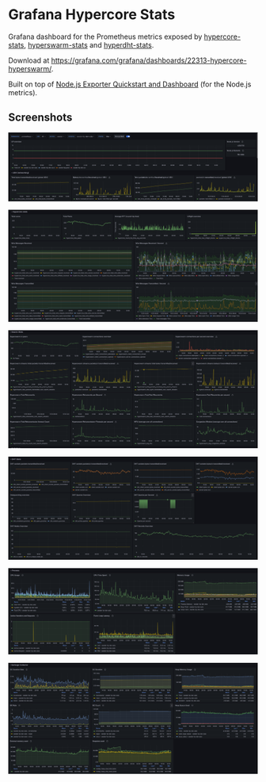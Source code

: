# Grafana Hypercore Stats

Grafana dashboard for the Prometheus metrics exposed by [hypercore-stats](https://github.com/holepunchto/hypercore-stats), [hyperswarm-stats](https://github.com/holepunchto/hyperswarm-stats) and [hyperdht-stats](https://github.com/holepunchto/hyperswarm-stats).

Download at https://grafana.com/grafana/dashboards/22313-hypercore-hyperswarm/.

Built on top of [Node.js Exporter Quickstart and Dashboard](https://grafana.com/grafana/dashboards/14058-node-js/) (for the Node.js metrics).

## Screenshots

![UDX stats](img/udx-stats.png)

![Hypercore stats](img/hypercore-stats.png)

![Hyperswarm stats](img/swarm-stats.png)

![DHT stats](img/dht-stats.png)

![Process stats](img/process-stats.png)

![GC stats](img/gc-stats.png)
